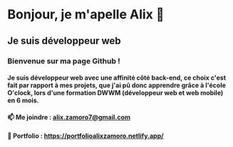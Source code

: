 # Bonjour, je m'apelle Alix 👋

## Je suis développeur web

### Bienvenue sur ma page Github !

#### Je suis développeur web avec une affinité côté back-end, ce choix c'est fait par rapport à mes projets, que j'ai pû donc apprendre grâce à l'école O'clock, lors d'une formation DWWM (développeur web et web mobile) en 6 mois.

#### 📫 Me joindre : alix.zamoro7@gmail.com 
#### 📔 Portfolio : https://portfolioalixzamoro.netlify.app/


